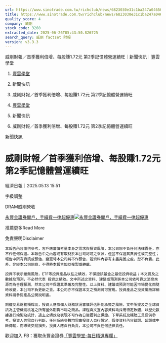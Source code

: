 ```yaml
---
url: https://www.sinotrade.com.tw/richclub/news/6823030e31c1ba247a046509
title: https://www.sinotrade.com.tw/richclub/news/6823030e31c1ba247a046509
quality_score: 4
company: 威剛
stock_code: 3260
extracted_date: 2025-06-26T05:43:50.826725
search_query: 威剛 factset 財報
version: v3.3.3
---
```


威剛財報／首季獲利倍增、每股賺1.72元 第2季記憶體營運續旺｜新聞快訊｜豐雲學堂

1. [豐雲學堂](https://www.sinotrade.com.tw/richclub)
2. 新聞快訊
3. 威剛財報／首季獲利倍增、每股賺1.72元 第2季記憶體營運續旺

1. [豐雲學堂](https://www.sinotrade.com.tw/richclub)
2. 新聞快訊
3. 威剛財報／首季獲利倍增、每股賺1.72元 第2季記憶體營運續旺

新聞快訊

# 威剛財報／首季獲利倍增、每股賺1.72元 第2季記憶體營運續旺

經濟日報｜2025.05.13 15:51

字級調整

DRAM威剛營收

[永豐金證券開戶，手續費一律超優惠](https://dmp.sinotrade.com.tw/t/rfs)[![永豐金證券開戶，手續費一律超優惠](https://richclub.azureedge.net/banner/67b6f0b48ec738281060dfe7/poster.jpg)](https://dmp.sinotrade.com.tw/t/rfs)

推薦更多Read More

免責聲明Disclaimer

```
本報告內容僅供參考，客戶應審慎考量本身之需求與投資風險，本公司恕不負任何法律責任，亦不作任何保證。本報告中之內容或有取材於本公司認可之來源，但並不保證其真實性或完整性；報告中所有資訊或預估，變更時本公司將不作預告，若資料內容有未盡完善之處，恕不負責。此外，非經本公司同意，不得將本報告加以複製或轉載。
  
投資不表示絕無風險，ETF等投資產品以往之績效，不保證該基金之最低投資收益；本文提及之數據及預測，不必然代表 投資之績效。文中所述之資料、建議或預測係本公司依可靠之消息來源而為合理預測，然本公司不保證其準確及完整性。以上資料、建議或預測可能因市場變化而隨時改變，本公司不負更新之責。本公司亦不保證本文之預測將可實現。投資產品之投資風險詳細資料請參閱產品公開說明書。
    
期權交易財務槓桿高，投資人應依個人財務狀況審慎評估所能承擔之風險。文中所提及之全球資訊為主管機關核准之所有國外期貨市場之商品。課程與文宣內容資料均採用特定軟體，以歷史數據進行繪製及統計，過去之績效及表現不可作為日後獲利之保證。下單系統及輔助工具僅供參考，投資人仍需自行判斷，任何系統參數均需由投資人自行設定，假使資料內容錯誤、延誤或中斷傳輸，而導致交易損失，投資人應自行負責，本公司不負任何法律責任。
```

歡迎加入 FB：獲取永豐金證券[「豐雲學堂-每日精選專欄」](https://www.facebook.com/SinoPacSecurities/)